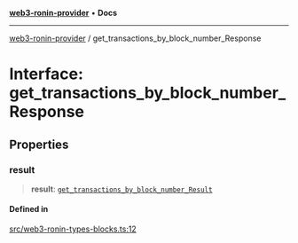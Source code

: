 [**web3-ronin-provider**](../README.md) • **Docs**

***

[web3-ronin-provider](../globals.md) / get\_transactions\_by\_block\_number\_Response

# Interface: get\_transactions\_by\_block\_number\_Response

## Properties

### result

> **result**: [`get_transactions_by_block_number_Result`](get_transactions_by_block_number_Result.md)

#### Defined in

[src/web3-ronin-types-blocks.ts:12](https://github.com/chuacw/web3-ronin-provider/blob/1a659b81d9c7d7afbced0ae2b11550f4f6c0a233/src/web3-ronin-types-blocks.ts#L12)
